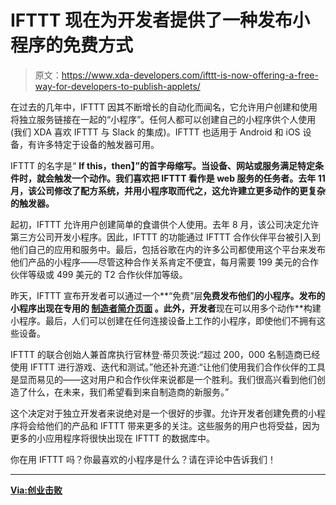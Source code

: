 # IFTTT 现在为开发者提供了一种发布小程序的免费方式

> 原文：<https://www.xda-developers.com/ifttt-is-now-offering-a-free-way-for-developers-to-publish-applets/>

在过去的几年中，IFTTT 因其不断增长的自动化而闻名，它允许用户创建和使用将独立服务链接在一起的“小程序”。任何人都可以创建自己的小程序供个人使用(我们 XDA 喜欢 IFTTT 与 Slack 的集成)。IFTTT 也适用于 Android 和 iOS 设备，有许多特定于设备的触发器可用。

IFTTT 的名字是“ **If this，then】”的首字母缩写。当设备、网站或服务满足特定条件时，就会触发一个动作。我们喜欢把 IFTTT 看作是 web 服务的任务者。去年 11 月，该公司修改了配方系统，并用小程序取而代之，这允许建立更多动作的更复杂的触发器。**

起初，IFTTT 允许用户创建简单的食谱供个人使用。去年 8 月，该公司决定允许第三方公司开发小程序。因此，IFTTT 的功能通过 IFTTT 合作伙伴平台被引入到他们自己的应用和服务中。最后，包括谷歌在内的许多公司都使用这个平台来发布他们产品的小程序——尽管这种合作关系肯定不便宜，每月需要 199 美元的合作伙伴等级或 499 美元的 T2 合作伙伴加等级。

昨天，IFTTT 宣布开发者可以通过一个**“免费”层**免费发布他们的小程序。发布的小程序出现在专用的 [**制造者简介页面**](https://ifttt.com/makers/) 。此外，开发者**现在可以用多个动作**构建小程序。最后，人们可以创建在任何连接设备上工作的小程序，即使他们不拥有这些设备。

IFTTT 的联合创始人兼首席执行官林登·蒂贝茨说:“超过 200，000 名制造商已经使用 IFTTT 进行游戏、迭代和测试。”他还补充道:“让他们使用我们合作伙伴的工具是显而易见的——这对用户和合作伙伴来说都是一个胜利。我们很高兴看到他们创造了什么，在未来，我们希望看到来自制造商的新服务。”

这个决定对于独立开发者来说绝对是一个很好的步骤。允许开发者创建免费的小程序将会给他们的产品和 IFTTT 带来更多的关注。这些服务的用户也将受益，因为更多的小应用程序将很快出现在 IFTTT 的数据库中。

你在用 IFTTT 吗？你最喜欢的小程序是什么？请在评论中告诉我们！

* * *

[**Via:创业击败**](https://venturebeat.com/2017/05/24/ifttt-launches-new-maker-tier-to-let-any-developer-build-and-publish-their-own-applets/)